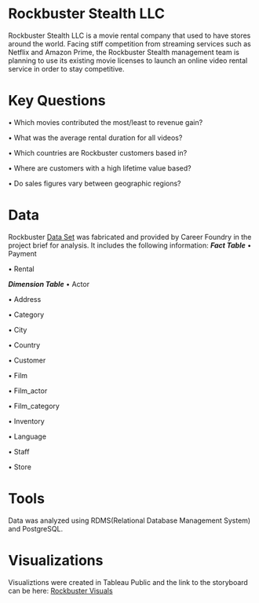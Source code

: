 # Rockbuster Stealth LLC
Rockbuster Stealth LLC is a movie rental company that used to have stores around the world. Facing stiff competition from streaming services such as Netflix and Amazon Prime, the Rockbuster Stealth management team is planning to use its existing movie licenses to launch an online video rental service in order to stay competitive.
# Key Questions
•	Which movies contributed the most/least to revenue gain?

•	What was the average rental duration for all videos?

•	Which countries are Rockbuster customers based in?

•	Where are customers with a high lifetime value based?

•	Do sales figures vary between geographic regions?

# Data
Rockbuster [Data Set](http://www.postgresqltutorial.com/wp-content/uploads/2019/05/dvdrental.zip) was fabricated and provided by Career Foundry in the project brief for analysis. It includes the following information: 
**_Fact Table_**
•	Payment

•	Rental

**_Dimension Table_**
•	Actor

•	Address

•	Category

•	City

•	Country

•	Customer

•	Film

•	Film_actor

•	Film_category

•	Inventory

•	Language

•	Staff

•	Store

# Tools
Data was analyzed using RDMS(Relational Database Management System) and PostgreSQL.
# Visualizations
Visualiztions were created in Tableau Public and the link to the storyboard can be here:
[Rockbuster Visuals](https://coach-courses-us.s3.amazonaws.com/exercises/1054/61573/1dff3e7379ab175a2219e257240f212c/Task-3.10--Presentation-_PS.pdf)
